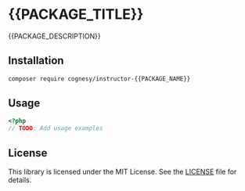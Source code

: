# {{PACKAGE_TITLE}}

{{PACKAGE_DESCRIPTION}}

## Installation

```bash
composer require cognesy/instructor-{{PACKAGE_NAME}}
```

## Usage

```php
<?php
// TODO: Add usage examples
```

## License

This library is licensed under the MIT License. See the [LICENSE](LICENSE) file for details.